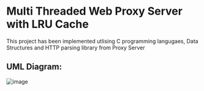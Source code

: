 # Multi Threaded Web Proxy Server with LRU Cache

This project has been implemented utlising C programming langugaes, Data Structures and HTTP parsing library from Proxy Server

## UML Diagram:

![image](https://github.com/thejediboySHASHANK/WebServerLRU/assets/95047201/8ea4e464-c404-46f0-9859-f39e42511cad)
